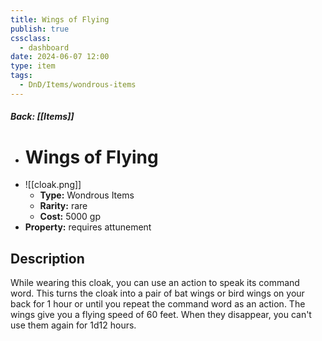 ```yaml
---
title: Wings of Flying
publish: true
cssclass:
  - dashboard
date: 2024-06-07 12:00
type: item
tags:
  - DnD/Items/wondrous-items
---
```


##### Back: [[Items]]

- # Wings of Flying
- ![[cloak.png]]
    - **Type:** Wondrous Items
    - **Rarity:** rare
    - **Cost:** 5000 gp
- **Property:** requires attunement



## Description 

While wearing this cloak, you can use an action to speak its command word. This turns the cloak into a pair of bat wings or bird wings on your back for 1 hour or until you repeat the command word as an action. The wings give you a flying speed of 60 feet. When they disappear, you can't use them again for 1d12 hours.
